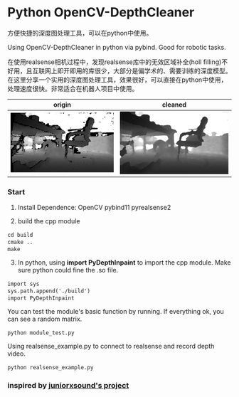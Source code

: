 #  Python OpenCV-DepthCleaner


方便快捷的深度图处理工具，可以在python中使用。

Using OpenCV-DepthCleaner in python via pybind. Good for robotic tasks.

在使用realsense相机过程中，发现realsense库中的无效区域补全(holl filling)不好用，且互联网上即开即用的库很少，大部分是偏学术的、需要训练的深度模型。
在这里分享一个实用的深度图处理工具，效果很好，可以直接在python中使用，处理速度很快。非常适合在机器人项目中使用。





| origin          | cleaned        |
|:-------------------:|:------------------:|
| ![Image 1](pic/origin.jpg) | ![Image 2](pic/cleaned.jpg) |


### Start
1. Install Dependence: OpenCV pybind11 pyrealsense2


2. build the cpp module
```mkdir build
cd build
cmake ..
make
```

3. In python, using **import PyDepthInpaint** to import the cpp module. Make sure python could fine the .so file.
```
import sys
sys.path.append('./build')
import PyDepthInpaint
```



You can test the module's basic function by running. If everything ok, you can see a random matrix.
```
python module_test.py
```


Using realsense_example.py to connect to realsense and record depth video. 

```
python realsense_example.py
```



### inspired by [juniorxsound's project](https://github.com/juniorxsound/ThreadedDepthCleaner)
